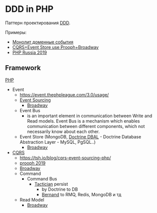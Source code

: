 # DDD in PHP

Паттерн проектирования [DDD](../../pattern/system.design/ddd.md).

Примеры:

- [Монолит доменные события](https://habr.com/ru/companies/ispring/articles/569648/)
- [CQRS+Event Store use Prooph+Broadway](https://tsh.io/blog/cqrs-event-sourcing-php/)
- [PHP Russia 2019](https://phprussia.ru/2019/abstracts/5137)


## Framework

[PHP](../../../technology/framework/php.md)

- Event
	- https://event.thephpleague.com/3.0/usage/
	- [Event Sourcing](../../pattern/integration/event.sourcing.md)
		- [Broadway](https://broadway.github.io/broadway/)
	- Event Bus 
		- is an important element in communication between Write and Read models. Event Bus is a mechanism which enables communication between different components, which not necessarily know about each other. 		
	- Event Store (MongoDB, [Doctrine DBAL](https://www.doctrine-project.org/projects/doctrine-dbal/en/latest/reference/introduction.html#introduction) - Doctrine Database Abstraction Layer - MySQL, PgSQL..)
		- [Broadway](https://broadway.github.io/broadway/)
- [CQRS](../../pattern/performance/pattern.cqrs.md)
	- https://tsh.io/blog/cqrs-event-sourcing-php/
	- [prooph 2019](https://getprooph.org/)
	- [Broadway](https://github.com/broadway/broadway)
	- Command
		- Command Bus
			- [Tactician](https://tactician.thephpleague.com/) persist 
				- by Doctrine to DB
				- [Bernand](https://bernardphp-com.readthedocs.io/projects/bernard/drivers.html) to RMQ, Redis, MongoDB и тд
	- Read Model
		- [Broadway](https://broadway.github.io/broadway/)

	